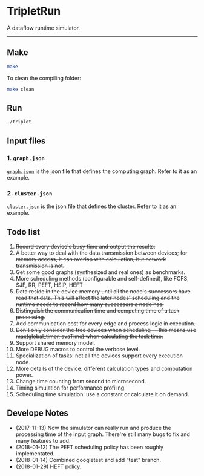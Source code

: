 # TripletRun
A dataflow runtime simulator.

------

## Make
```bash
make
```

To clean the compiling folder:
```bash
make clean
```

## Run
```bash
./triplet
```

## Input files

### 1. `graph.json`

[`graph.json`](graph.json) is the json file that defines the computing graph. Refer to it as an example.

### 2. `cluster.json`

[`cluster.json`](cluster.json) is the json file that defines the cluster. Refer to it as an example.

## Todo list
1. ~~Record every device's busy time and output the results.~~
2. ~~A better way to deal with the data transmission between devices; for memory access, it can overlap with calculation, but network transmission is not.~~
3. Get some good graphs (synthesized and real ones) as benchmarks.
4. More scheduling methods (configurable and self-defined), like FCFS, SJF, RR, PEFT, HSIP, HEFT
5. ~~Data reside in the device memory until all the node's successors have read that data. This will affect the later nodes' scheduling and the runtime needs to record how many successors a node has.~~
6. ~~Distinguish the communication time and computing time of a task processing.~~
7. ~~Add communication cost for every edge and process logic in execution.~~
8. ~~Don't only consider the free devices when scheduling -- this means use max(global_timer, avaTime) when calculating the task time.~~
9. Support shared memory model.
10. More DEBUG macros to control the verbose level.
11. Specialization of tasks: not all the devices support every execution node.
12. More details of the device: different calculation types and computation power.
13. Change time counting from second to microsecond.
14. Timing simulation for performance profiling.
15. Scheduling time simulation: use a constant or calculate it on demand.

## Develope Notes
- (2017-11-13) Now the simulator can really run and produce the processing time of the input graph. There're still many bugs to fix and many features to add.
- (2018-01-12) The PEFT scheduling policy has been roughly implementated.
- (2018-01-14) Combined googletest and add "test" branch.
- (2018-01-29) HEFT policy.
